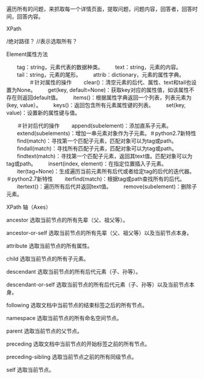 遍历所有的问题，来抓取每一个详情页面，提取问题，问题内容，回答者，回答时间，回答内容。


XPath

/绝对路径？
//表示选取所有？


Element属性方法

　　tag：string，元素代表的数据种类。
　　text：string，元素的内容。
　　tail：string，元素的尾形。
　　attrib：dictionary，元素的属性字典。
　　
　　＃针对属性的操作
　　clear()：清空元素的后代、属性、text和tail也设置为None。
　　get(key, default=None)：获取key对应的属性值，如该属性不存在则返回default值。
　　items()：根据属性字典返回一个列表，列表元素为(key, value）。
　　keys()：返回包含所有元素属性键的列表。
　　set(key, value)：设置新的属性键与值。


　　＃针对后代的操作
　　append(subelement)：添加直系子元素。
　　extend(subelements)：增加一串元素对象作为子元素。＃python2.7新特性
　　find(match)：寻找第一个匹配子元素，匹配对象可以为tag或path。
　　findall(match)：寻找所有匹配子元素，匹配对象可以为tag或path。
　　findtext(match)：寻找第一个匹配子元素，返回其text值。匹配对象可以为tag或path。
　　insert(index, element)：在指定位置插入子元素。
　　iter(tag=None)：生成遍历当前元素所有后代或者给定tag的后代的迭代器。＃python2.7新特性
　　iterfind(match)：根据tag或path查找所有的后代。
　　itertext()：遍历所有后代并返回text值。
　　remove(subelement)：删除子元素。


XPath 轴（Axes）

ancestor	   选取当前节点的所有先辈（父、祖父等）。

ancestor-or-self	选取当前节点的所有先辈（父、祖父等）以及当前节点本身。

attribute	选取当前节点的所有属性。

child	选取当前节点的所有子元素。

descendant	选取当前节点的所有后代元素（子、孙等）。

descendant-or-self	选取当前节点的所有后代元素（子、孙等）以及当前节点本身。

following	选取文档中当前节点的结束标签之后的所有节点。

namespace	选取当前节点的所有命名空间节点。

parent	选取当前节点的父节点。

preceding	选取文档中当前节点的开始标签之前的所有节点。

preceding-sibling	选取当前节点之前的所有同级节点。

self	选取当前节点。
